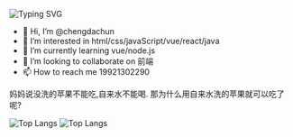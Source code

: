 ![Typing SVG](https://readme-typing-svg.herokuapp.com/?lines=嘻嘻ovo)
- 👋 Hi, I’m @chengdachun
- 👀 I’m interested in html/css/javaScript/vue/react/java
- 🌱 I’m currently learning vue/node.js
- 💞️ I’m looking to collaborate on 前端
- 📫 How to reach me 19921302290

妈妈说没洗的苹果不能吃,自来水不能喝.
那为什么用自来水洗的苹果就可以吃了呢?

![Top Langs](https://github-readme-stats.vercel.app/api/top-langs/?username=OneRepublicSu&show_icons=true&count_private=true&theme=gotham)
![Top Langs](https://activity-graph.herokuapp.com/graph?username=OneRepublicSu&theme=xcode)
<!---
chengdachun/chengdachun is a ✨ special ✨ repository because its `README.md` (this file) appears on your GitHub profile.
You can click the Preview link to take a look at your changes.
--->
